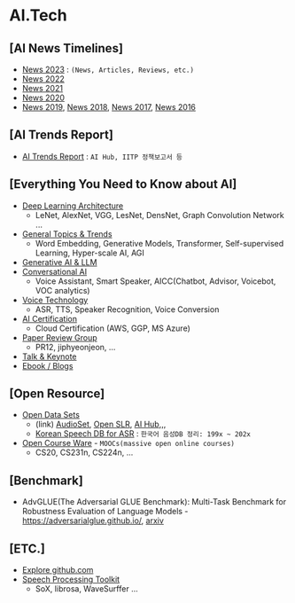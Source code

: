 # AI.Tech 
[AI News Timelines]
--- 
* [News 2023](./news/NewsTimeline2023.md) : `(News, Articles, Reviews, etc.)`
* [News 2022](./news/NewsTimeline2022.md) 
* [News 2021](./news/NewsTimeline2021.md) 
* [News 2020](./docs/NewsTimeline2020.md)
* [News 2019](./docs/NewsTimeline2019.md), [News 2018](./docs/NewsTimeline2018.md), [News 2017](./docs/NewsTimeline2017.md), [News 2016](NewsTimeline2016.md)


[AI Trends Report]
---
* [AI Trends Report](./docs/TrendsReport.md) : `AI Hub, IITP 정책보고서 등` 

[Everything You Need to Know about AI] 
---
* [Deep Learning Architecture](./docs/DLArchitectures.md)
  - LeNet, AlexNet, VGG, LesNet, DensNet, Graph Convolution Network ...
* [General Topics & Trends](./docs/TrendsTopics.md)
  - Word Embedding, Generative Models, Transformer, Self-supervised Learning, Hyper-scale AI, AGI 
* [Generative AI & LLM](./docs/GenAI-LLM.md)
* [Conversational AI](./docs/ConvAI.md)
  - Voice Assistant, Smart Speaker, AICC(Chatbot, Advisor, Voicebot, VOC analytics)
* [Voice Technology](./docs/VoiceTechTopics.md)
  - ASR, TTS, Speaker Recognition, Voice Conversion  
* [AI Certification](./docs/CertiAI.md)
  - Cloud Certification (AWS, GGP, MS Azure) 
* [Paper Review Group](./docs/ReviewGroup.md)
  - PR12, jiphyeonjeon, ... 
* [Talk & Keynote](./docs/TechTalk.md)
* [Ebook / Blogs](./docs/OpenCourseBook.md) 

[Open Resource]
---
* [Open Data Sets](./docs/Datasets.md)
  * (link) [AudioSet](https://research.google.com/audioset/), [Open SLR](https://openslr.org/), [AI Hub](https://aihub.or.kr/),,, 
  * [Korean Speech DB for ASR](./docs/KoSpeechDB.md) : `한국어 음성DB 정리: 199x ~ 202x`  
* [Open Course Ware](./docs/OCW.md) - `MOOCs(massive open online courses)`
  * CS20, CS231n, CS224n, ... 
 
[Benchmark]
---
* AdvGLUE(The Adversarial GLUE Benchmark): Multi-Task Benchmark for Robustness Evaluation of Language Models - https://adversarialglue.github.io/, [arxiv](https://arxiv.org/abs/2111.02840)

[ETC.]
---
* [Explore github.com](./docs/git_collection.md)
* [Speech Processing Toolkit](./docs/SpeechProcToolkit.md)
  - SoX, librosa, WaveSurffer ...  


